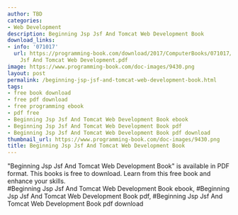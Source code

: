 ```yaml
---
author: TBD
categories:
- Web Development
description: Beginning Jsp Jsf And Tomcat Web Development Book
download_links:
- info: '071017'
  url: https://programming-book.com/download/2017/ComputerBooks/071017/Beginning Jsp
    Jsf And Tomcat Web Development.pdf
image: https://www.programming-book.com/doc-images/9430.png
layout: post
permalink: /beginning-jsp-jsf-and-tomcat-web-development-book.html
tags:
- free book download
- free pdf download
- free programming ebook
- pdf free
- Beginning Jsp Jsf And Tomcat Web Development Book ebook
- Beginning Jsp Jsf And Tomcat Web Development Book pdf
- Beginning Jsp Jsf And Tomcat Web Development Book pdf download
thumbnail_url: https://www.programming-book.com/doc-images/9430.png
title: Beginning Jsp Jsf And Tomcat Web Development Book
---
```


 
<div class="item-desc text-justify">
  "Beginning Jsp Jsf And Tomcat Web Development Book" is available in PDF format. This books is free to download. Learn from this free book and enhance your skills.
  <br>
  #Beginning Jsp Jsf And Tomcat Web Development Book ebook, #Beginning Jsp Jsf And Tomcat Web Development Book pdf, #Beginning Jsp Jsf And Tomcat Web Development Book pdf download
</div>